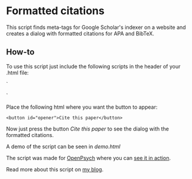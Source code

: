 Formatted citations
===================
This script finds meta-tags for Google Scholar's indexer on a website and
creates a dialog with formatted citations for APA and BibTeX. 

How-to
------
To use this script just include the following scripts in the header of your .html file:

`<link rel="stylesheet" href="http://code.jquery.com/ui/1.11.1/themes/smoothness/jquery-ui.css">
<script src="http://code.jquery.com/jquery-1.10.2.js"></script>
<script src="http://code.jquery.com/ui/1.11.1/jquery-ui.js"></script>
<script src="./js/cite.js"></script>`

Place the following html where you want the button to appear:

`<button id="opener">Cite this paper</button>`

Now just press the button *Cite this paper* to see the dialog with the formatted citations.

A demo of the script can be seen in *demo.html*

The script was made for [OpenPsych](http://openpsych.net) where you can [see it
in action](http://openpsych.net/ODP/2014/07/ethnicrace-differences-in-aptitude-by-generation-in-the-united-states-an-exploratory-meta-analysis/).

Read more about this script on [my blog](http://botranberg.dk/post/formatted-citations/).
